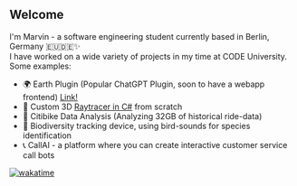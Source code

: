## Welcome

I'm Marvin - a software engineering student currently based in Berlin, Germany 🇪🇺🇩🇪✨<br>
I have worked on a wide variety of projects in my time at CODE University.
Some examples:

- 🌍 Earth Plugin (Popular ChatGPT Plugin, soon to have a webapp frontend) [Link!](https://earth-plugin.com)
- 🌈 Custom 3D [Raytracer in C#](https://github.com/MuellerMarvin/RayTracer-in-CSharp) from scratch
- 🚴 Citibike Data Analysis (Analyzing 32GB of historical ride-data)
- 🦜 Biodiversity tracking device, using bird-sounds for species identification
- 📞 CallAI - a platform where you can create interactive customer service call bots


[![wakatime](https://wakatime.com/badge/user/1d3a6af6-640d-4ea2-b7bb-3ce2ad50e78a.svg)](https://wakatime.com/@1d3a6af6-640d-4ea2-b7bb-3ce2ad50e78a)
